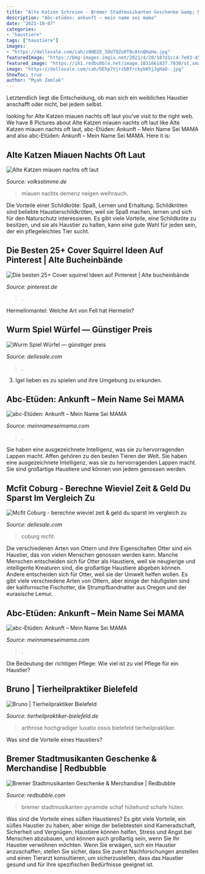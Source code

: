 ```yaml
---
title: "Alte Katzen Schreien - Bremer Stadtmusikanten Geschenke &amp; Merchandise"
description: "Abc-etüden: ankunft – mein name sei mama"
date: "2021-10-07"
categories:
- "haustiere"
tags: ["haustiere"]
images:
- "https://dellesale.com/cah/z8HD2E_5DU7QZo0T8cAtnQHaHa.jpg"
featuredImage: "https://bmg-images.imgix.net/2021/4/20/187d1cc4-7e03-4592-a63e-f0093c11f89a.jpeg?w=320&amp;auto=format"
featured_image: "https://ih1.redbubble.net/image.1031661837.7830/st,small,507x507-pad,600x600,f8f8f8.jpg"
image: "https://dellesale.com/cah/DEhp7VjrzbRfrcbybKhjJgHaD-.jpg"
ShowToc: true
author: "Myah Zemlak"
---
```



Letztendlich liegt die Entscheidung, ob man sich ein weibliches Haustier anschafft oder nicht, bei jedem selbst.

	

		
looking for Alte Katzen miauen nachts oft laut you've visit to the right web. We have 8 Pictures about Alte Katzen miauen nachts oft laut like Alte Katzen miauen nachts oft laut, abc-Etüden: Ankunft – Mein Name Sei MAMA and also abc-Etüden: Ankunft – Mein Name Sei MAMA. Here it is:
		
    
## Alte Katzen Miauen Nachts Oft Laut

<img loading=lazy src="https://bmg-images.imgix.net/2021/4/20/187d1cc4-7e03-4592-a63e-f0093c11f89a.jpeg?w=320&amp;auto=format" onerror="this.onerror=null;this.src='https://tse2.mm.bing.net/th?id=OIP.1nX1Gh6lNzNuT0_j_5Co7QAAAA&amp;pid=15.1';" alt="Alte Katzen miauen nachts oft laut">

_Source: volksstimme.de_

>miauen nachts demenz neigen weihrauch. 

	

Die Vorteile einer Schildkröte: Spaß, Lernen und Erhaltung.
Schildkröten sind beliebte Haustierschildkröten, weil sie Spaß machen, lernen und sich für den Naturschutz interessieren. Es gibt viele Vorteile, eine Schildkröte zu besitzen, und sie als Haustier zu halten, kann eine gute Wahl für jeden sein, der ein pflegeleichtes Tier sucht.

    
## Die Besten 25+ Cover Squirrel Ideen Auf Pinterest | Alte Bucheinbände

<img loading=lazy src="https://i.pinimg.com/474x/f4/ab/6f/f4ab6f63fb3585129903788765d60d1f.jpg" onerror="this.onerror=null;this.src='https://tse2.mm.bing.net/th?id=OIP.SURBT2dyIIAyAdaz00qSEgAAAA&amp;pid=15.1';" alt="Die besten 25+ Cover squirrel Ideen auf Pinterest | Alte bucheinbände">

_Source: pinterest.de_

>. 

	

Hermelinmantel: Welche Art von Fell hat Hermelin?

    
## Wurm Spiel Würfel — Günstiger Preis

<img loading=lazy src="https://dellesale.com/cah/z8HD2E_5DU7QZo0T8cAtnQHaHa.jpg" onerror="this.onerror=null;this.src='https://tse2.mm.bing.net/th?id=OIP.UVwdISzL2guUuNZOgQU39wAAAA&amp;pid=15.1';" alt="Wurm Spiel Würfel — günstiger preis">

_Source: dellesale.com_

>. 

	

3. Igel lieben es zu spielen und ihre Umgebung zu erkunden.

    
## Abc-Etüden: Ankunft – Mein Name Sei MAMA

<img loading=lazy src="https://meinnameseimama.files.wordpress.com/2018/02/rotekatze.jpg?w=768" onerror="this.onerror=null;this.src='https://tse1.mm.bing.net/th?id=OIP.cALAUSd-6NzJJomnBa8BTAHaEm&amp;pid=15.1';" alt="abc-Etüden: Ankunft – Mein Name Sei MAMA">

_Source: meinnameseimama.com_

>. 

	

Sie haben eine ausgezeichnete Intelligenz, was sie zu hervorragenden Lappen macht.
Affen gehören zu den besten Tieren der Welt. Sie haben eine ausgezeichnete Intelligenz, was sie zu hervorragenden Lappen macht. Sie sind großartige Haustiere und können von jedem genossen werden.

    
## Mcfit Coburg - Berechne Wieviel Zeit &amp; Geld Du Sparst Im Vergleich Zu

<img loading=lazy src="https://dellesale.com/cah/DEhp7VjrzbRfrcbybKhjJgHaD-.jpg" onerror="this.onerror=null;this.src='https://tse3.mm.bing.net/th?id=OIP.JJiZYult0QtisEhsEEHuSAAAAA&amp;pid=15.1';" alt="Mcfit Coburg - berechne wieviel zeit &amp; geld du sparst im vergleich zu">

_Source: dellesale.com_

>coburg mcfit. 

	

Die verschiedenen Arten von Ottern und ihre Eigenschaften
Otter sind ein Haustier, das von vielen Menschen genossen werden kann. Manche Menschen entscheiden sich für Otter als Haustiere, weil sie neugierige und intelligente Kreaturen sind, die großartige Haustiere abgeben können. Andere entscheiden sich für Otter, weil sie der Umwelt helfen wollen. Es gibt viele verschiedene Arten von Ottern, aber einige der häufigsten sind der kalifornische Fischotter, die Strumpfbandnatter aus Oregon und der eurasische Lemur.

    
## Abc-Etüden: Ankunft – Mein Name Sei MAMA

<img loading=lazy src="https://meinnameseimama.files.wordpress.com/2018/02/rotekatze.jpg?w=1024" onerror="this.onerror=null;this.src='https://tse4.mm.bing.net/th?id=OIP.lZNtQpVapBIcXOg7toiM7AHaEm&amp;pid=15.1';" alt="abc-Etüden: Ankunft – Mein Name Sei MAMA">

_Source: meinnameseimama.com_

>. 

	

Die Bedeutung der richtigen Pflege: Wie viel ist zu viel Pflege für ein Haustier?

    
## Bruno | Tierheilpraktiker Bielefeld

<img loading=lazy src="https://www.tierheilpraktiker-bielefeld.de/wp-content/uploads/2011/07/00716504_1.jpg" onerror="this.onerror=null;this.src='https://tse4.mm.bing.net/th?id=OIP.8Hddv5eQb_dF5TyvekvuyAHaJB&amp;pid=15.1';" alt="Bruno | Tierheilpraktiker Bielefeld">

_Source: tierheilpraktiker-bielefeld.de_

>arthrose hochgradiger luxatio ossis bielefeld tierheilpraktiker. 

	

Was sind die Vorteile eines Haustiers?

    
## Bremer Stadtmusikanten Geschenke &amp; Merchandise | Redbubble

<img loading=lazy src="https://ih1.redbubble.net/image.1031661837.7830/st,small,507x507-pad,600x600,f8f8f8.jpg" onerror="this.onerror=null;this.src='https://tse2.mm.bing.net/th?id=OIP.v-yW5qnqeniaWbnfaHVG7wHaHa&amp;pid=15.1';" alt="Bremer Stadtmusikanten Geschenke &amp; Merchandise | Redbubble">

_Source: redbubble.com_

>bremer stadtmusikanten pyramide schaf hütehund schafe hüten. 

	

Was sind die Vorteile eines süßen Haustieres?
Es gibt viele Vorteile, ein süßes Haustier zu haben, aber einige der beliebtesten sind Kameradschaft, Sicherheit und Vergnügen. Haustiere können helfen, Stress und Angst bei Menschen abzubauen, und können auch großartig sein, wenn Sie Ihr Haustier verwöhnen möchten. Wenn Sie erwägen, sich ein Haustier anzuschaffen, stellen Sie sicher, dass Sie zuerst Nachforschungen anstellen und einen Tierarzt konsultieren, um sicherzustellen, dass das Haustier gesund und für Ihre spezifischen Bedürfnisse geeignet ist.

